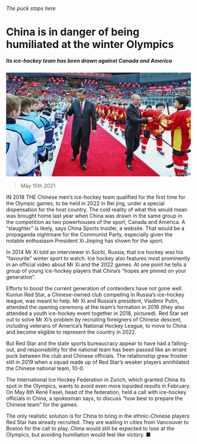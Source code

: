 ###### The puck stops here

# China is in danger of being humiliated at the winter Olympics 

##### Its ice-hockey team has been drawn against Canada and America 

![image](images/20210515_CNP001_0.jpg) 

> May 15th 2021 

IN 2018 THE Chinese men’s ice-hockey team qualified for the first time for the Olympic games, to be held in 2022 in Bei jing, under a special dispensation for the host country. The cold reality of what this would mean was brought home last year when China was drawn in the same group in the competition as two powerhouses of the sport, Canada and America. A “slaughter” is likely, says China Sports Insider, a website. That would be a propaganda nightmare for the Communist Party, especially given the notable enthusiasm President Xi Jinping has shown for the sport.

In 2014 Mr Xi told an interviewer in Sochi, Russia, that ice hockey was his “favourite” winter sport to watch. Ice hockey also features most prominently in an official video about Mr Xi and the 2022 games. At one point he tells a group of young ice-hockey players that China’s “hopes are pinned on your generation”.


Efforts to boost the current generation of contenders have not gone well. Kunlun Red Star, a Chinese-owned club competing in Russia’s ice-hockey league, was meant to help. Mr Xi and Russia’s president, Vladimir Putin, attended the opening ceremony at the team’s formation in 2016 (they also attended a youth ice-hockey event together in 2018, pictured). Red Star set out to solve Mr Xi’s problem by recruiting foreigners of Chinese descent, including veterans of America’s National Hockey League, to move to China and become eligible to represent the country in 2022.

But Red Star and the state sports bureaucracy appear to have had a falling-out, and responsibility for the national team has been passed like an errant puck between the club and Chinese officials. The relationship grew frostier still in 2019 when a squad made up of Red Star’s weaker players annihilated the Chinese national team, 10-0.

The International Ice Hockey Federation in Zurich, which granted China its spot in the Olympics, wants to avoid even more lopsided results in February. On May 8th René Fasel, head of the federation, held a call with ice-hockey officials in China, a spokesman says, to discuss “how best to prepare the Chinese team” for the games.

The only realistic solution is for China to bring in the ethnic-Chinese players Red Star has already recruited. They are waiting in cities from Vancouver to Boston for the call to play. China would still be expected to lose at the Olympics, but avoiding humiliation would feel like victory. ■

